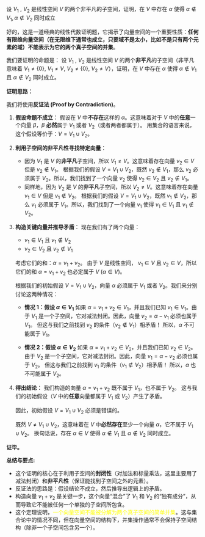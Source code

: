 设 $V_{1}$ , $V_{2}$ 是线性空间 $V$ 的两个非平凡的子空间，证明，在 $V$ 中存在 $\alpha$ 使得 $\alpha \not \in V_{1},\alpha \not \in V_{2}$ 同时成立

好的，这是一道经典的线性代数证明题，它揭示了向量空间的一个重要性质：**任何有限维向量空间（在无限维下通常也成立，只要域不是太小，比如不是只有两个元素的域）不能表示为它的两个真子空间的并集**。

我们要证明的命题是：
设 $V_{1}$ , $V_{2}$ 是线性空间 $V$ 的两个**非平凡**的子空间（非平凡意味着 $V_1 \neq \{0\}$, $V_1 \neq V$, $V_2 \neq \{0\}$, $V_2 \neq V$），证明，在 $V$ 中存在 $\alpha$ 使得 $\alpha \not \in V_{1}$ 且 $\alpha \not \in V_{2}$ 同时成立。

**证明思路：**

我们将使用**反证法 (Proof by Contradiction)**。

1.  **假设命题不成立**：
    假设在 $V$ 中**不存在**这样的 $\alpha$。这意味着对于 $V$ 中的**任意**一个向量 $\beta$，$\beta$ **必然**属于 $V_1$ 或者 $V_2$（或者两者都属于）。
    用集合的语言来说，这个假设等价于：$V = V_1 \cup V_2$。

2.  **利用子空间的非平凡性寻找特定向量**：
    *   因为 $V_1$ 是 $V$ 的**非平凡**子空间，所以 $V_1 \neq V$。这意味着存在向量 $v_2 \in V$ 但是 $v_2 \not\in V_1$。
        根据我们的假设 $V = V_1 \cup V_2$，既然 $v_2 \not\in V_1$，那么 $v_2$ 必须属于 $V_2$。所以，我们找到了一个向量 $v_2$ 使得 $v_2 \in V_2$ 且 $v_2 \not\in V_1$。
    *   同样地，因为 $V_2$ 是 $V$ 的**非平凡**子空间，所以 $V_2 \neq V$。这意味着存在向量 $v_1 \in V$ 但是 $v_1 \not\in V_2$。
        根据我们的假设 $V = V_1 \cup V_2$，既然 $v_1 \not\in V_2$，那么 $v_1$ 必须属于 $V_1$。所以，我们找到了一个向量 $v_1$ 使得 $v_1 \in V_1$ 且 $v_1 \not\in V_2$。

3.  **构造关键向量并推导矛盾**：
    现在我们有了两个向量：
    *   $v_1 \in V_1$ 且 $v_1 \not\in V_2$
    *   $v_2 \in V_2$ 且 $v_2 \not\in V_1$

    考虑它们的和：$\alpha = v_1 + v_2$。
    由于 $V$ 是线性空间， $v_1 \in V$ 且 $v_2 \in V$，所以它们的和 $\alpha = v_1 + v_2$ 也必定属于 $V$ ($\alpha \in V$)。

    根据我们的初始假设 $V = V_1 \cup V_2$，向量 $\alpha$ 必须属于 $V_1$ 或者 $V_2$。我们来分别讨论这两种情况：

    *   **情况 1：假设 $\alpha \in V_1$**
        如果 $\alpha = v_1 + v_2 \in V_1$，并且我们已知 $v_1 \in V_1$。由于 $V_1$ 是一个子空间，它对减法封闭。因此，向量 $v_2 = \alpha - v_1$ 必须也属于 $V_1$。
        但这与我们之前找到 $v_2$ 的条件（$v_2 \not\in V_1$）相矛盾！
        所以，$\alpha$ 不可能属于 $V_1$。

    *   **情况 2：假设 $\alpha \in V_2$**
        如果 $\alpha = v_1 + v_2 \in V_2$，并且我们已知 $v_2 \in V_2$。由于 $V_2$ 是一个子空间，它对减法封闭。因此，向量 $v_1 = \alpha - v_2$ 必须也属于 $V_2$。
        但这与我们之前找到 $v_1$ 的条件（$v_1 \not\in V_2$）相矛盾！
        所以，$\alpha$ 也不可能属于 $V_2$。

4.  **得出结论**：
    我们构造的向量 $\alpha = v_1 + v_2$ 既不属于 $V_1$，也不属于 $V_2$。
    这与我们的初始假设（$V$ 中的**任意**向量都属于 $V_1$ 或 $V_2$）产生了矛盾。

    因此，初始假设 $V = V_1 \cup V_2$ 必须是错误的。

    既然 $V \neq V_1 \cup V_2$，这意味着在 $V$ 中**必然存在**至少一个向量 $\alpha$，它不属于 $V_1 \cup V_2$。
    换句话说，存在 $\alpha \in V$ 使得 $\alpha \not\in V_1$ 且 $\alpha \not\in V_2$ 同时成立。

**证毕。**

**总结与要点:**

*   这个证明的核心在于利用子空间的**封闭性**（对加法和标量乘法，这里主要用了减法封闭）和**非平凡性**（保证能找到子空间之外的元素）。
*   反证法的思路是：假设结论不成立，然后推导出逻辑上的矛盾。
*   构造向量 $v_1 + v_2$ 是关键一步，这个向量“混合”了 $V_1$ 和 $V_2$ 的“独有成分”，从而导致它不能被任何一个单独的子空间所包含。
*   这个定理说明，<font color="#ffff00">一个向量空间不能被分解为两个真子空间的简单并集</font>。这与集合论中的情况不同，但在向量空间的结构下，并集操作通常不会保持子空间结构（除非一个子空间包含另一个）。